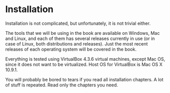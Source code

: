 # Installation

Installation is not complicated, but unfortunately, it is not trivial either.

The tools that we will be using in the book are available on Windows, Mac and Linux, and each of them has several releases currently in use (or in case of Linux, both distributions and releases). Just the most recent releases of each operating system will be covered in the book.

Everything is tested using VirtualBox 4.3.6 virtual machines, except Mac OS, since it does not want to be virtualized. Host OS for VirtualBox is Mac OS X 10.9.1.

You will probably be bored to tears if you read all installation chapters. A lot of stuff is repeated. Read only the chapters you need.
